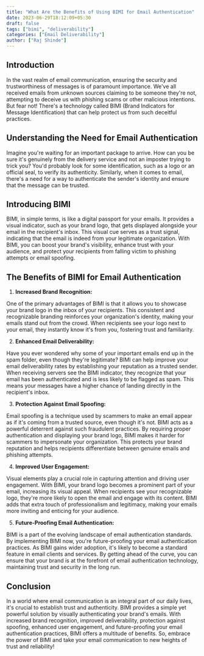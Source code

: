```yaml
---
title: "What Are the Benefits of Using BIMI for Email Authentication"
date: 2023-06-29T18:12:09+05:30
draft: false
tags: ["bimi", "deliverability"]
categories: ["Email Deliverability"]
author: ["Raj Shinde"]
---
```

## Introduction
In the vast realm of email communication, ensuring the security and trustworthiness of messages is of paramount importance. We've all received emails from unknown sources claiming to be someone they're not, attempting to deceive us with phishing scams or other malicious intentions. But fear not! There's a technology called BIMI (Brand Indicators for Message Identification) that can help protect us from such deceitful practices.

## Understanding the Need for Email Authentication
Imagine you're waiting for an important package to arrive. How can you be sure it's genuinely from the delivery service and not an imposter trying to trick you? You'd probably look for some identification, such as a logo or an official seal, to verify its authenticity. Similarly, when it comes to email, there's a need for a way to authenticate the sender's identity and ensure that the message can be trusted.

## Introducing BIMI
BIMI, in simple terms, is like a digital passport for your emails. It provides a visual indicator, such as your brand logo, that gets displayed alongside your email in the recipient's inbox. This visual cue serves as a trust signal, indicating that the email is indeed from your legitimate organization. With BIMI, you can boost your brand's visibility, enhance trust with your audience, and protect your recipients from falling victim to phishing attempts or email spoofing.

## The Benefits of BIMI for Email Authentication

1. **Increased Brand Recognition:**

One of the primary advantages of BIMI is that it allows you to showcase your brand logo in the inbox of your recipients. This consistent and recognizable branding reinforces your organization's identity, making your emails stand out from the crowd. When recipients see your logo next to your email, they instantly know it's from you, fostering trust and familiarity.

2. **Enhanced Email Deliverability:**

Have you ever wondered why some of your important emails end up in the spam folder, even though they're legitimate? BIMI can help improve your email deliverability rates by establishing your reputation as a trusted sender. When receiving servers see the BIMI indicator, they recognize that your email has been authenticated and is less likely to be flagged as spam. This means your messages have a higher chance of landing directly in the recipient's inbox.

3. **Protection Against Email Spoofing:**

Email spoofing is a technique used by scammers to make an email appear as if it's coming from a trusted source, even though it's not. BIMI acts as a powerful deterrent against such fraudulent practices. By requiring proper authentication and displaying your brand logo, BIMI makes it harder for scammers to impersonate your organization. This protects your brand reputation and helps recipients differentiate between genuine emails and phishing attempts.

4. **Improved User Engagement:**

Visual elements play a crucial role in capturing attention and driving user engagement. With BIMI, your brand logo becomes a prominent part of your email, increasing its visual appeal. When recipients see your recognizable logo, they're more likely to open the email and engage with its content. BIMI adds that extra touch of professionalism and legitimacy, making your emails more inviting and enticing for your audience.

5. **Future-Proofing Email Authentication:**

BIMI is a part of the evolving landscape of email authentication standards. By implementing BIMI now, you're future-proofing your email authentication practices. As BIMI gains wider adoption, it's likely to become a standard feature in email clients and services. By getting ahead of the curve, you can ensure that your brand is at the forefront of email authentication technology, maintaining trust and security in the long run.

## Conclusion
In a world where email communication is an integral part of our daily lives, it's crucial to establish trust and authenticity. BIMI provides a simple yet powerful solution by visually authenticating your brand's emails. With increased brand recognition, improved deliverability, protection against spoofing, enhanced user engagement, and future-proofing your email authentication practices, BIMI offers a multitude of benefits. So, embrace the power of BIMI and take your email communication to new heights of trust and reliability!
